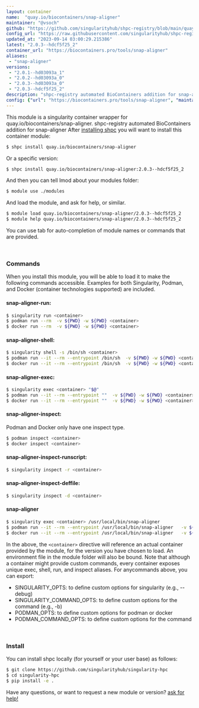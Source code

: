 ```yaml
---
layout: container
name:  "quay.io/biocontainers/snap-aligner"
maintainer: "@vsoch"
github: "https://github.com/singularityhub/shpc-registry/blob/main/quay.io/biocontainers/snap-aligner/container.yaml"
config_url: "https://raw.githubusercontent.com/singularityhub/shpc-registry/main/quay.io/biocontainers/snap-aligner/container.yaml"
updated_at: "2023-09-14 03:00:29.215386"
latest: "2.0.3--hdcf5f25_2"
container_url: "https://biocontainers.pro/tools/snap-aligner"
aliases:
 - "snap-aligner"
versions:
 - "2.0.1--hd03093a_1"
 - "2.0.2--hd03093a_0"
 - "2.0.3--hd03093a_0"
 - "2.0.3--hdcf5f25_2"
description: "shpc-registry automated BioContainers addition for snap-aligner"
config: {"url": "https://biocontainers.pro/tools/snap-aligner", "maintainer": "@vsoch", "description": "shpc-registry automated BioContainers addition for snap-aligner", "latest": {"2.0.3--hdcf5f25_2": "sha256:8871fc0cfe24eedcecceba369eaace894fe7a25a6888c04bdca086427d907c8b"}, "tags": {"2.0.1--hd03093a_1": "sha256:47899129f7830517f018b20096f047e8940b828b38e3323d5890a3721ab4e8da", "2.0.2--hd03093a_0": "sha256:89c7ecbdf3fd100d488d30028fb5e6b665a5c97fbf5f65b5d3f757d297aa1c38", "2.0.3--hd03093a_0": "sha256:e091bb25872a4df03eb6cdfe4051887cc5254fbb1c2e8e82fa9f9998c53c1dca", "2.0.3--hdcf5f25_2": "sha256:8871fc0cfe24eedcecceba369eaace894fe7a25a6888c04bdca086427d907c8b"}, "docker": "quay.io/biocontainers/snap-aligner", "aliases": {"snap-aligner": "/usr/local/bin/snap-aligner"}}
---
```


This module is a singularity container wrapper for quay.io/biocontainers/snap-aligner.
shpc-registry automated BioContainers addition for snap-aligner
After [installing shpc](#install) you will want to install this container module:


```bash
$ shpc install quay.io/biocontainers/snap-aligner
```

Or a specific version:

```bash
$ shpc install quay.io/biocontainers/snap-aligner:2.0.3--hdcf5f25_2
```

And then you can tell lmod about your modules folder:

```bash
$ module use ./modules
```

And load the module, and ask for help, or similar.

```bash
$ module load quay.io/biocontainers/snap-aligner/2.0.3--hdcf5f25_2
$ module help quay.io/biocontainers/snap-aligner/2.0.3--hdcf5f25_2
```

You can use tab for auto-completion of module names or commands that are provided.

<br>

### Commands

When you install this module, you will be able to load it to make the following commands accessible.
Examples for both Singularity, Podman, and Docker (container technologies supported) are included.

#### snap-aligner-run:

```bash
$ singularity run <container>
$ podman run --rm  -v ${PWD} -w ${PWD} <container>
$ docker run --rm  -v ${PWD} -w ${PWD} <container>
```

#### snap-aligner-shell:

```bash
$ singularity shell -s /bin/sh <container>
$ podman run --it --rm --entrypoint /bin/sh  -v ${PWD} -w ${PWD} <container>
$ docker run --it --rm --entrypoint /bin/sh  -v ${PWD} -w ${PWD} <container>
```

#### snap-aligner-exec:

```bash
$ singularity exec <container> "$@"
$ podman run --it --rm --entrypoint ""  -v ${PWD} -w ${PWD} <container> "$@"
$ docker run --it --rm --entrypoint ""  -v ${PWD} -w ${PWD} <container> "$@"
```

#### snap-aligner-inspect:

Podman and Docker only have one inspect type.

```bash
$ podman inspect <container>
$ docker inspect <container>
```

#### snap-aligner-inspect-runscript:

```bash
$ singularity inspect -r <container>
```

#### snap-aligner-inspect-deffile:

```bash
$ singularity inspect -d <container>
```


#### snap-aligner

```bash
$ singularity exec <container> /usr/local/bin/snap-aligner
$ podman run --it --rm --entrypoint /usr/local/bin/snap-aligner   -v ${PWD} -w ${PWD} <container> -c " $@"
$ docker run --it --rm --entrypoint /usr/local/bin/snap-aligner   -v ${PWD} -w ${PWD} <container> -c " $@"
```



In the above, the `<container>` directive will reference an actual container provided
by the module, for the version you have chosen to load. An environment file in the
module folder will also be bound. Note that although a container
might provide custom commands, every container exposes unique exec, shell, run, and
inspect aliases. For anycommands above, you can export:

 - SINGULARITY_OPTS: to define custom options for singularity (e.g., --debug)
 - SINGULARITY_COMMAND_OPTS: to define custom options for the command (e.g., -b)
 - PODMAN_OPTS: to define custom options for podman or docker
 - PODMAN_COMMAND_OPTS: to define custom options for the command

<br>

### Install

You can install shpc locally (for yourself or your user base) as follows:

```bash
$ git clone https://github.com/singularityhub/singularity-hpc
$ cd singularity-hpc
$ pip install -e .
```

Have any questions, or want to request a new module or version? [ask for help!](https://github.com/singularityhub/singularity-hpc/issues)